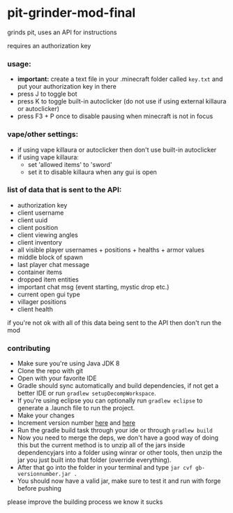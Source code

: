 # pit-grinder-mod-final
grinds pit, uses an API for instructions

requires an authorization key

### usage:
- **important:** create a text file in your .minecraft folder called `key.txt` and put your authorization key in there
- press J to toggle bot
- press K to toggle built-in autoclicker (do not use if using external killaura or autoclicker)
- press F3 + P once to disable pausing when minecraft is not in focus

### vape/other settings:
- if using vape killaura or autoclicker then don't use built-in autoclicker
- if using vape killaura:
  - set 'allowed items' to 'sword'
  - set it to disable killaura when any gui is open

### list of data that is sent to the API:
- authorization key
- client username
- client uuid
- client position
- client viewing angles
- client inventory
- all visible player usernames + positions + healths + armor values
- middle block of spawn
- last player chat message
- container items
- dropped item entities
- important chat msg (event starting, mystic drop etc.)
- current open gui type
- villager positions
- client health

if you're not ok with all of this data being sent to the API then don't run the mod

### contributing
- Make sure you're using Java JDK 8
- Clone the repo with git
- Open with your favorite IDE
- Gradle should sync automatically and build dependencies, if not get a better IDE or run `gradlew setupDecompWorkspace`.
- If you're using eclipse you can optionally run `gradlew eclipse` to generate a .launch file to run the project.
- Make your changes
- Increment version number [here](https://github.com/jojo259/pit-grinder-mod-final/blob/7c0c99ffc14439ae440527381bef4d155dba252c/src/main/java/boats/jojo/grindbot/GrindBot.java#L48) and [here](https://github.com/jojo259/pit-grinder-mod-final/blob/7c0c99ffc14439ae440527381bef4d155dba252c/src/main/resources/mcmod.info#L6)
- Run the gradle build task through your ide or through `gradlew build`
- Now you need to merge the deps, we don't have a good way of doing this but the current method is to unzip all of the jars inside dependencyjars into a folder using winrar or other tools, then unzip the jar you just built into that folder (override everything). 
- After that go into the folder in your terminal and type `jar cvf gb-versionnumber.jar .`
- You should now have a valid jar, make sure to test it and run with forge before pushing

please improve the building process we know it sucks